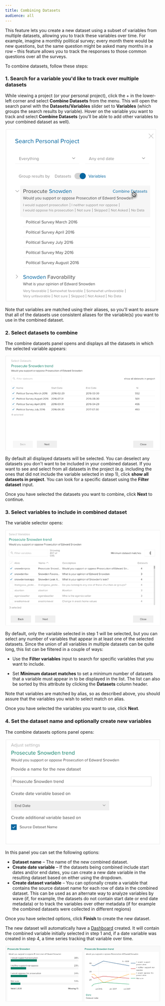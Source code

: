 ```yaml
---
title: Combining Datasets
audience: all
---
```


This feature lets you create a new dataset using a subset of variables from multiple datasets, allowing you to track these variables over time. For example, imagine a monthly political survey; every month there would be new questions, but the same question might be asked many months in a row – this feature allows you to track the responses to those common questions over all the surveys.

To combine datasets, follow these steps:

### 1. Search for a variable you'd like to track over multiple datasets
While viewing a project (or your personal project), click the + in the lower-left corner and select **Combine Datasets** from the menu. This will open the search panel with the **Datasets/Variables** slider set to **Variables** (which groups the search results by variable). Hover on the variable you want to track and select **Combine Datasets** (you'll be able to add other variables to your combined dataset as well).

![](images/CombineDSSearch.png)

Note that variables are matched using their aliases, so you'll want to assure that all of the datasets use consistent aliases for the variable(s) you want to use in the combined dataset.

### 2. Select datasets to combine

The combine datasets panel opens and displays all the datasets in which the selected variable appears:

![](images/CombineDSSelectDS.png)

By default all displayed datasets will be selected. You can deselect any datasets you don't want to be included in your combined dataset. If you want to see and select from all datasets in the project (e.g. including the ones that did not include the variable selected in step 1), click **show all datasets in project**. You can look for a specific dataset using the **Filter dataset** input.

Once you have selected the datasets you want to combine, click **Next** to continue.

### 3. Select variables to include in combined dataset

The variable selector opens:

![](images/CombineDSSelectVar.png)

By default, only the variable selected in step 1 will be selected, but you can select any number of variables that appear in at least one of the selected datasets. Since the union of all variables in multiple datasets can be quite long, this list can be filtered in a couple of ways:

* Use the **Filter variables** input to search for specific variables that you want to include.

* Set **Minimum dataset matches** to set a minimum number of datasets that a variable must appear in to be displayed in the list. The list can also be sorted by this attribute by clicking the **Datasets** column header.

Note that variables are matched by alias, so as described above, you should assure that the variables you wish to select match on alias.

Once you have selected the variables you want to use, click **Next**.

### 4. Set the dataset name and optionally create new variables

The combine datasets options panel opens:

![](images/CombineDSSelectOptions.png)

In this panel you can set the following options:

* **Dataset name** – The name of the new combined dataset.
* **Create date variable** – If the datasets being combined include start dates and/or end dates, you can create a new date variable in the resulting dataset based on either using the dropdown.
* **Create dataset variable** – You can optionally create a variable that contains the source dataset name for each row of data in the combined dataset. This can be used as an alternate way to analyze variables by wave (if, for example, the datasets do not contain start date or end date metadata) or to track the variables over other metadata (if for example the combined datasets were collected in different regions)

Once you have selected options, click **Finish** to create the new dataset.

The new dataset will automatically have a [Dashboard](./crunch_dashboards.html) created. It will contain the combined variable initially selected in step 1 and, if a date variable was created in step 4, a time series tracking that variable over time.

![](images/CombineDSDashboard.png)
